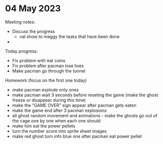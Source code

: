 # 04 May 2023
Meeting notes:
  * Discuss the progress 
    * val show to maggy the tasks that have been done
  * 
  

  
  Today progress:
  * Fix problem with eat coins
  * Fix problem after pacman lose lives 
  * Make pacman go through the tunnel


Homework (focus on the first one today)
  * make pacman explode only ones 
  * make pacman wait 3 seconds before reseting the game (make the ghost freeze or disappear during this time)
  * make the "GAME OVER" sign appear after pacman gets eaten
  * make the game end after 3 pacman explosions 
  * all ghost random movement and animations - make the ghosts go out of the cage one by one when each one should
  * make him eat the power pellets 
  * turn the number score into sprite sheet images
  * make red ghost turn info blue one after pacman eat power pellet


  

